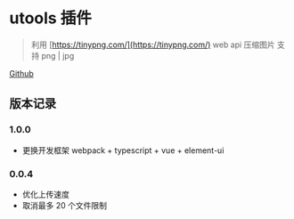 # utools 插件

> 利用 [https://tinypng.com/](https://tinypng.com/) web api 压缩图片 支持 png | jpg

[Github](https://github.com/csj8520/utools-plugin-tinypng/)

## 版本记录

### 1.0.0

- 更换开发框架 webpack + typescript + vue + element-ui

### 0.0.4

- 优化上传速度
- 取消最多 20 个文件限制
